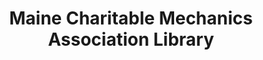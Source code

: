 ---
layout: repo
title: "Maine Charitable Mechanics Association Library"
id: 3163
permalink: repos/3163/
---